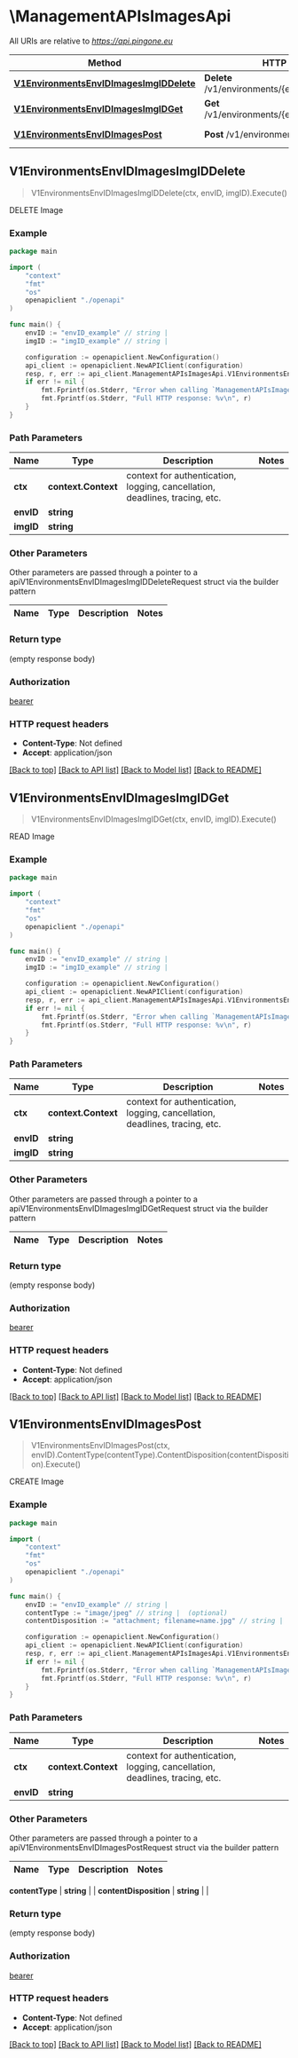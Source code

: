 # \ManagementAPIsImagesApi

All URIs are relative to *https://api.pingone.eu*

Method | HTTP request | Description
------------- | ------------- | -------------
[**V1EnvironmentsEnvIDImagesImgIDDelete**](ManagementAPIsImagesApi.md#V1EnvironmentsEnvIDImagesImgIDDelete) | **Delete** /v1/environments/{envID}/images/{imgID} | DELETE Image
[**V1EnvironmentsEnvIDImagesImgIDGet**](ManagementAPIsImagesApi.md#V1EnvironmentsEnvIDImagesImgIDGet) | **Get** /v1/environments/{envID}/images/{imgID} | READ Image
[**V1EnvironmentsEnvIDImagesPost**](ManagementAPIsImagesApi.md#V1EnvironmentsEnvIDImagesPost) | **Post** /v1/environments/{envID}/images | CREATE Image



## V1EnvironmentsEnvIDImagesImgIDDelete

> V1EnvironmentsEnvIDImagesImgIDDelete(ctx, envID, imgID).Execute()

DELETE Image



### Example

```go
package main

import (
    "context"
    "fmt"
    "os"
    openapiclient "./openapi"
)

func main() {
    envID := "envID_example" // string | 
    imgID := "imgID_example" // string | 

    configuration := openapiclient.NewConfiguration()
    api_client := openapiclient.NewAPIClient(configuration)
    resp, r, err := api_client.ManagementAPIsImagesApi.V1EnvironmentsEnvIDImagesImgIDDelete(context.Background(), envID, imgID).Execute()
    if err != nil {
        fmt.Fprintf(os.Stderr, "Error when calling `ManagementAPIsImagesApi.V1EnvironmentsEnvIDImagesImgIDDelete``: %v\n", err)
        fmt.Fprintf(os.Stderr, "Full HTTP response: %v\n", r)
    }
}
```

### Path Parameters


Name | Type | Description  | Notes
------------- | ------------- | ------------- | -------------
**ctx** | **context.Context** | context for authentication, logging, cancellation, deadlines, tracing, etc.
**envID** | **string** |  | 
**imgID** | **string** |  | 

### Other Parameters

Other parameters are passed through a pointer to a apiV1EnvironmentsEnvIDImagesImgIDDeleteRequest struct via the builder pattern


Name | Type | Description  | Notes
------------- | ------------- | ------------- | -------------



### Return type

 (empty response body)

### Authorization

[bearer](../README.md#bearer)

### HTTP request headers

- **Content-Type**: Not defined
- **Accept**: application/json

[[Back to top]](#) [[Back to API list]](../README.md#documentation-for-api-endpoints)
[[Back to Model list]](../README.md#documentation-for-models)
[[Back to README]](../README.md)


## V1EnvironmentsEnvIDImagesImgIDGet

> V1EnvironmentsEnvIDImagesImgIDGet(ctx, envID, imgID).Execute()

READ Image



### Example

```go
package main

import (
    "context"
    "fmt"
    "os"
    openapiclient "./openapi"
)

func main() {
    envID := "envID_example" // string | 
    imgID := "imgID_example" // string | 

    configuration := openapiclient.NewConfiguration()
    api_client := openapiclient.NewAPIClient(configuration)
    resp, r, err := api_client.ManagementAPIsImagesApi.V1EnvironmentsEnvIDImagesImgIDGet(context.Background(), envID, imgID).Execute()
    if err != nil {
        fmt.Fprintf(os.Stderr, "Error when calling `ManagementAPIsImagesApi.V1EnvironmentsEnvIDImagesImgIDGet``: %v\n", err)
        fmt.Fprintf(os.Stderr, "Full HTTP response: %v\n", r)
    }
}
```

### Path Parameters


Name | Type | Description  | Notes
------------- | ------------- | ------------- | -------------
**ctx** | **context.Context** | context for authentication, logging, cancellation, deadlines, tracing, etc.
**envID** | **string** |  | 
**imgID** | **string** |  | 

### Other Parameters

Other parameters are passed through a pointer to a apiV1EnvironmentsEnvIDImagesImgIDGetRequest struct via the builder pattern


Name | Type | Description  | Notes
------------- | ------------- | ------------- | -------------



### Return type

 (empty response body)

### Authorization

[bearer](../README.md#bearer)

### HTTP request headers

- **Content-Type**: Not defined
- **Accept**: application/json

[[Back to top]](#) [[Back to API list]](../README.md#documentation-for-api-endpoints)
[[Back to Model list]](../README.md#documentation-for-models)
[[Back to README]](../README.md)


## V1EnvironmentsEnvIDImagesPost

> V1EnvironmentsEnvIDImagesPost(ctx, envID).ContentType(contentType).ContentDisposition(contentDisposition).Execute()

CREATE Image



### Example

```go
package main

import (
    "context"
    "fmt"
    "os"
    openapiclient "./openapi"
)

func main() {
    envID := "envID_example" // string | 
    contentType := "image/jpeg" // string |  (optional)
    contentDisposition := "attachment; filename=name.jpg" // string |  (optional)

    configuration := openapiclient.NewConfiguration()
    api_client := openapiclient.NewAPIClient(configuration)
    resp, r, err := api_client.ManagementAPIsImagesApi.V1EnvironmentsEnvIDImagesPost(context.Background(), envID).ContentType(contentType).ContentDisposition(contentDisposition).Execute()
    if err != nil {
        fmt.Fprintf(os.Stderr, "Error when calling `ManagementAPIsImagesApi.V1EnvironmentsEnvIDImagesPost``: %v\n", err)
        fmt.Fprintf(os.Stderr, "Full HTTP response: %v\n", r)
    }
}
```

### Path Parameters


Name | Type | Description  | Notes
------------- | ------------- | ------------- | -------------
**ctx** | **context.Context** | context for authentication, logging, cancellation, deadlines, tracing, etc.
**envID** | **string** |  | 

### Other Parameters

Other parameters are passed through a pointer to a apiV1EnvironmentsEnvIDImagesPostRequest struct via the builder pattern


Name | Type | Description  | Notes
------------- | ------------- | ------------- | -------------

 **contentType** | **string** |  | 
 **contentDisposition** | **string** |  | 

### Return type

 (empty response body)

### Authorization

[bearer](../README.md#bearer)

### HTTP request headers

- **Content-Type**: Not defined
- **Accept**: application/json

[[Back to top]](#) [[Back to API list]](../README.md#documentation-for-api-endpoints)
[[Back to Model list]](../README.md#documentation-for-models)
[[Back to README]](../README.md)

